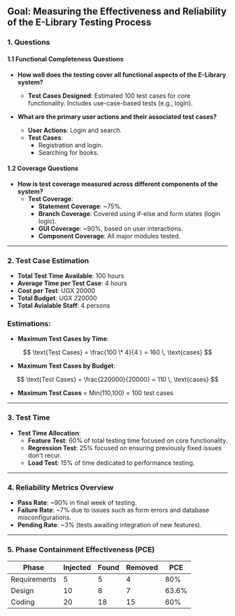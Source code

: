 ## **Goal: Measuring the Effectiveness and Reliability of the E-Library Testing Process**
### **1. Questions**

#### 1.1 **Functional Completeness Questions**

- **How well does the testing cover all functional aspects of the E-Library system?**
    - **Test Cases Designed**: Estimated 100 test cases for core functionality. Includes use-case-based tests (e.g., login).
    
- **What are the primary user actions and their associated test cases?**
    - **User Actions**: Login and search.
    - **Test Cases**:
        - Registration and login.
        - Searching for books.

#### 1.2 **Coverage Questions**

- **How is test coverage measured across different components of the system?**
    - **Test Coverage**:
        - **Statement Coverage**: ~75%.
        - **Branch Coverage**: Covered using if-else and form states (login logic).
        - **GUI Coverage**: ~90%, based on user interactions.
        - **Component Coverage**: All major modules tested.

---

### **2. Test Case Estimation**
- **Total Test Time Available**: 100 hours
- **Average Time per Test Case**: 4 hours
- **Cost per Test**: UGX 20000
- **Total Budget**: UGX 220000
- **Total Avialable Staff**: 4 persons

### Estimations:

- **Maximum Test Cases by Time**:
  
$$
\text{Test Cases} = \frac{100 \* 4}{4 } = 160 \, \text{cases}
$$

- **Maximum Test Cases by Budget**:
  
$$
\text{Test Cases} = \frac{220000}{20000} = 110 \, \text{cases}
$$

- **Maximum Test Cases** = Min(110,100) = 100 test cases
---

### 3. **Test Time**
- **Test Time Allocation**:
  - **Feature Test**: 60% of total testing time focused on core functionality.
  - **Regression Test**: 25% focused on ensuring previously fixed issues don't recur.
  - **Load Test**: 15% of time dedicated to performance testing.
 
---

### 4. **Reliability Metrics Overview**
- **Pass Rate**: ~90% in final week of testing.
- **Failure Rate**: ~7% due to issues such as form errors and database misconfigurations.
- **Pending Rate**: ~3% (tests awaiting integration of new features).

---

### 5. **Phase Containment Effectiveness (PCE)**
| Phase	      | Injected	| Found	 | Removed	| PCE   |
|-------------|-----------|--------|----------|-------|
| Requirements | 5	       | 5	    | 4     	| 80%   |
| Design	     | 10	       | 8	    | 7	      | 63.6% |
| Coding	     | 20	       | 18	    | 15	    | 60%   |

